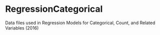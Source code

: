 # RegressionCategorical
Data files used in Regression Models for Categorical, Count, and Related Variables (2016)
